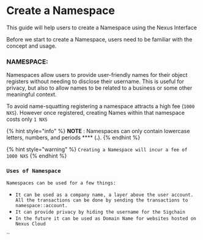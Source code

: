 # Create a Namespace

This guide will help users to create a Namespace using the Nexus Interface

Before we start to create a Namespace, users need to be familiar with the concept and usage.

### NAMESPACE:

Namespaces allow users to provide user-friendly names for their object registers without needing to disclose their username. This is useful for privacy, but also to allow names to be related to a business or some other meaningful context.&#x20;

To avoid name-squatting registering a namespace attracts a high fee (`1000 NXS`). However once registered, creating Names within that namespace costs only `1 NXS`

{% hint style="info" %}
**NOTE** : Namespaces can only contain lowercase letters, numbers, and periods **** (**.**).
{% endhint %}

{% hint style="warning" %}
`Creating a Namespace will incur a fee of 1000 NXS`
{% endhint %}

### `Uses of Namespace`

`Namespaces can be used for a few things:`

* `It can be used as a company name, a layer above the user account. All the transactions can be done by sending the transactions to namespace::account.`
* `It can provide privacy by hiding the username for the Sigchain`
* `In the future it can be used as Domain Name for websites hosted on Nexus Cloud`

``
